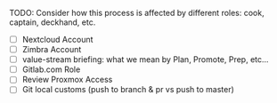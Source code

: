 TODO: Consider how this process is affected by different roles: cook, captain, deckhand, etc.

* [ ]  Nextcloud Account
* [ ]  Zimbra Account
* [ ]  value-stream briefing: what we mean by Plan, Promote, Prep, etc...
* [ ]  Gitlab.com Role
* [ ]  Review Proxmox Access
* [ ]  Git local customs (push to branch & pr vs push to master)